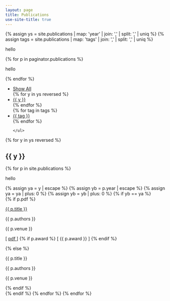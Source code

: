 ```yaml
---
layout: page
title: Publications
use-site-title: true
---
```



<blockquote>

</blockquote>

{% assign ys =  site.publications | map: 'year' | join: ','  | split: ',' | uniq %}
{% assign tags =  site.publications | map: 'tags' | join: ','  | split: ',' | uniq %}

<p>hello</p>
{% for p in paginator.publications %}
	<p>hello</p>
	 {% endfor %}

<div class="filters">
	<ul class="filter-details">
		<li><a href="#" id="all">Show All</a></li>	
		{% for y in ys reversed %}		
			<li><a href="#" id="{{ y }}">{{ y }}</a></li>		
		{% endfor %}
		<br />
		{% for tag in tags %}		
			<li><a href="#" id="{{ tag }}">{{ tag }}</a></li>		
		{% endfor %}
		
	</ul>
</div>

<div class="posts-list">

		

{% for y in ys reversed %}
  <h2 class="year {{ y }}">{{ y }}</h2>	
	{% for p in site.publications %}
	<p>hello</p>
	    {% assign ya = y | escape %}  
    	    {% assign yb = p.year | escape %}
            {% assign ya = ya | plus: 0 %}
            {% assign yb = yb | plus: 0 %}	  
            {% if yb == ya %}
		    <div class="publication {{ p.year }} {{ p.tags }}">
		    {% if p.pdf %}
			<p class="pubtitle"><a href="{{ p.pdf }}">{{ p.title }}</a></p>
			<p class="pubauthors">{{ p.authors }}</p>
			<p class="pubvenue">{{ p.venue }}</p>
			<p class="pubicons">
				[ <a href="{{ p.pdf }}">
					<i class="fa fa-file-pdf-o" aria-hidden="true"></i> pdf
				</a> ] 
				{% if p.award %}
				[ <i class="fa fa-trophy" aria-hidden="true"></i><span class="outline"> {{ p.award }} </span> ]
				{% endif %}		
			</p>
		    {% else %}
			<p class="pubtitle">{{ p.title }}</p>
			<p class="pubauthors">{{ p.authors }}</p>
			<p class="pubvenue">{{ p.venue }}</p>
		    {% endif %}
	  	    </div>
	    {% endif %}
	 {% endfor %}	
{% endfor %}	 
</div>